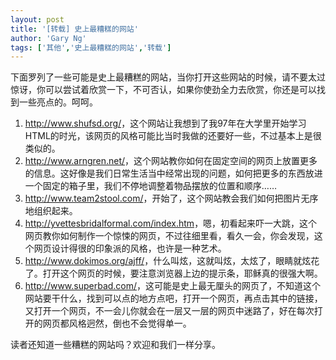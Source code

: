 ```yaml
---
layout: post
title: '[转载] 史上最糟糕的网站'
author: 'Gary Ng'
tags: ['其他','史上最糟糕的网站','转载']
---
```


  

下面罗列了一些可能是史上最糟糕的网站，当你打开这些网站的时候，请不要太过惊讶，你可以尝试着欣赏一下，不可否认，如果你使劲全力去欣赏，你还是可以找到一些亮点的。呵呵。

1.  <http://www.shufsd.org/>，这个网站让我想到了我97年在大学里开始学习HTML的时光，该网页的风格可能比当时我做的还要好一些，不过基本上是很类似的。
2.  <http://www.arngren.net/>，这个网站教你如何在固定空间的网页上放置更多的信息。这好像是我们日常生活当中经常出现的问题，如何把更多的东西放进一个固定的箱子里，我们不停地调整着物品摆放的位置和顺序……
3.  <http://www.team2stool.com/>，开始了，这个网站教会我们如何把图片无序地组织起来。
4.  <http://yvettesbridalformal.com/index.htm>，嗯，初看起来吓一大跳，这个网页教你如何制作一个惊悚的网页，不过往细里看，看久一会，你会发现，这个网页设计得很的印象派的风格，也许是一种艺术。
5.  <http://www.dokimos.org/ajff/>，什么叫炫，这就叫炫，太炫了，眼睛就炫花了。打开这个网页的时候，要注意浏览器上边的提示条，耶稣真的很强大啊。
6.  <http://www.superbad.com/>，这可能是史上最无厘头的网页了，不知道这个网站要干什么，找到可以点的地方点吧，打开一个网页，再点击其中的链接，又打开一个网页，不一会儿你就会在一层又一层的网页中迷路了，好在每次打开的网页都风格迥然，倒也不会觉得单一。

读者还知道一些糟糕的网站吗？欢迎和我们一样分享。

